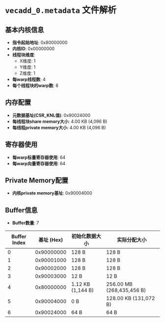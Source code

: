 # `vecadd_0.metadata` 文件解析

## 基本内核信息
- **指令起始地址**: 0x80000000
- **内核ID**: 0x00000000
- **线程块维度**:
  - X维度: 1
  - Y维度: 1
  - Z维度: 1
- **每warp线程数**: 4
- **每个线程块的warp数**: 8

## 内存配置
- **元数据基址(CSR_KNL值)**: 0x90024000
- **每线程块share memory大小**: 4.00 KB (4,096 B)
- **每线程private memory大小**: 4.00 KB (4,096 B)

## 寄存器使用
- **每warp标量寄存器使用**: 64
- **每warp向量寄存器使用**: 64

## Private Memory配置
- **内核private memory基址**: 0x90004000

## Buffer信息
- **Buffer数量**: 7

| Buffer Index | 基址 (Hex) | 初始化数据大小 | 实际分配大小 |
|---|---|---|---|
| 0 | 0x90000000 | 128 B | 128 B |
| 1 | 0x90001000 | 128 B | 128 B |
| 2 | 0x90002000 | 128 B | 128 B |
| 3 | 0x90003000 | 12 B | 12 B |
| 4 | 0x80000000 | 1.12 KB (1,144 B) | 256.00 MB (268,435,456 B) |
| 5 | 0x90004000 | 0 B | 128.00 KB (131,072 B) |
| 6 | 0x90024000 | 64 B | 64 B |
